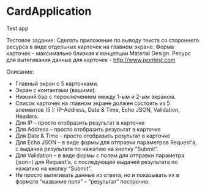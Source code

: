 # CardApplication
Test app


Тестовое задание: Сделать приложение по выводу текста со стороннего ресурса в виде отдельных карточек на главном экране. 
Форма карточек – максимально близкая к концепции Material Design. 
Ресурс для вытягивания данных для карточек - http://www.jsontest.com 

Описание: 
- Главный экран с 5 карточками. 
- Экран с контактами (вашими). 
- Нижний бар с переключением между 1-ым и 2-ым экраном. 
- Список карточек на главном экране должен состоять из 5 элементов (5 ): IP-Address, Date & Time, Echo JSON, Validation, Headers. 
- Для IP – просто отобразить результат в карточке 
- Для Address – просто отобразить результат в карточке 
- Для Date & Time - просто отобразить результат в карточке 
- Для Echo JSON – в виде формы для отправки параметров Request’а, с выдачей результата по нажатию на кнопку “Submit”. 
- Для Validation – в виде формы с полем для отправки параметра (json=) для Request’а, с последующей выдачей результата по нажатию на кнопку “Submit”. 
- Не просто вытягивать данные из ответа, но и показывать их в формате “название поля” – “результат” построчно. 
